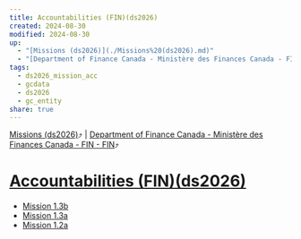 ```yaml
---
title: Accountabilities (FIN)(ds2026)
created: 2024-08-30
modified: 2024-08-30
up:
  - "[Missions (ds2026)](./Missions%20(ds2026).md)"
  - "[Department of Finance Canada - Ministère des Finances Canada - FIN - FIN](Department%20of%20Finance%20Canada%20-%20Minist%C3%A8re%20des%20Finances%20Canada%20-%20FIN%20-%20FIN.md)"
tags:
  - ds2026_mission_acc
  - gcdata
  - ds2026
  - gc_entity
share: true
---
```

[Missions (ds2026)](./Missions%20(ds2026).md)⤴️ | [Department of Finance Canada - Ministère des Finances Canada - FIN - FIN](Department%20of%20Finance%20Canada%20-%20Minist%C3%A8re%20des%20Finances%20Canada%20-%20FIN%20-%20FIN.md)⤴️
# [Accountabilities (FIN)(ds2026)](Accountabilities%20(FIN)(ds2026).md)
- [Mission 1.3b](./Mission%201.3b.md)
- [Mission 1.3a](./Mission%201.3a.md)
- [Mission 1.2a](./Mission%201.2a.md)

